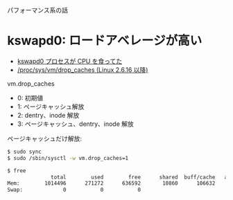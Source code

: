 パフォーマンス系の話

# kswapd0:  ロードアベレージが高い

- [kswapd0 プロセスが CPU を食ってた](https://memo.ecp.plus/kswapd0/)
- [/proc/sys/vm/drop_caches (Linux 2.6.16 以降)](http://pooh.gr.jp/?p=5477)

vm.drop_caches
- 0: 初期値
- 1: ページキャッシュ解放
- 2: dentry、inode 解放
- 3: ページキャッシュ、dentry、inode 解放


ページキャッシュだけ解放:

~~~bash
$ sudo sync
$ sudo /sbin/sysctl -w vm.drop_caches=1
~~~

~~~bash
$ free
              total        used        free      shared  buff/cache   available
Mem:        1014496      271272      636592       10860      106632      692196
Swap:             0           0           0
~~~
